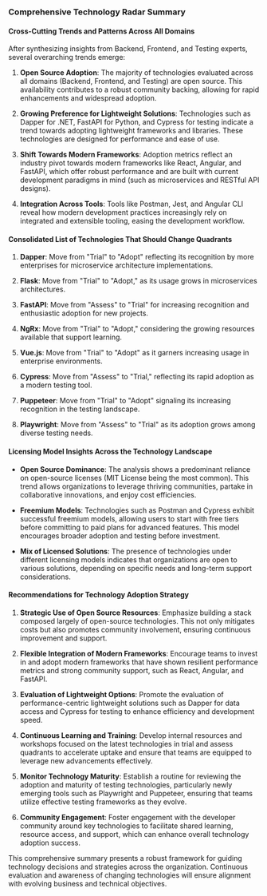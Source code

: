 ### Comprehensive Technology Radar Summary

#### Cross-Cutting Trends and Patterns Across All Domains

After synthesizing insights from Backend, Frontend, and Testing experts, several overarching trends emerge:

1. **Open Source Adoption**: The majority of technologies evaluated across all domains (Backend, Frontend, and Testing) are open source. This availability contributes to a robust community backing, allowing for rapid enhancements and widespread adoption.

2. **Growing Preference for Lightweight Solutions**: Technologies such as Dapper for .NET, FastAPI for Python, and Cypress for testing indicate a trend towards adopting lightweight frameworks and libraries. These technologies are designed for performance and ease of use.

3. **Shift Towards Modern Frameworks**: Adoption metrics reflect an industry pivot towards modern frameworks like React, Angular, and FastAPI, which offer robust performance and are built with current development paradigms in mind (such as microservices and RESTful API designs).

4. **Integration Across Tools**: Tools like Postman, Jest, and Angular CLI reveal how modern development practices increasingly rely on integrated and extensible tooling, easing the development workflow.

#### Consolidated List of Technologies That Should Change Quadrants

1. **Dapper**: Move from "Trial" to "Adopt" reflecting its recognition by more enterprises for microservice architecture implementations.

2. **Flask**: Move from "Trial" to "Adopt," as its usage grows in microservices architectures.

3. **FastAPI**: Move from "Assess" to "Trial" for increasing recognition and enthusiastic adoption for new projects.

4. **NgRx**: Move from "Trial" to "Adopt," considering the growing resources available that support learning.

5. **Vue.js**: Move from "Trial" to "Adopt" as it garners increasing usage in enterprise environments.

6. **Cypress**: Move from "Assess" to "Trial," reflecting its rapid adoption as a modern testing tool.

7. **Puppeteer**: Move from "Trial" to "Adopt" signaling its increasing recognition in the testing landscape.

8. **Playwright**: Move from "Assess" to "Trial" as its adoption grows among diverse testing needs.

#### Licensing Model Insights Across the Technology Landscape

- **Open Source Dominance**: The analysis shows a predominant reliance on open-source licenses (MIT License being the most common). This trend allows organizations to leverage thriving communities, partake in collaborative innovations, and enjoy cost efficiencies.
  
- **Freemium Models**: Technologies such as Postman and Cypress exhibit successful freemium models, allowing users to start with free tiers before committing to paid plans for advanced features. This model encourages broader adoption and testing before investment.

- **Mix of Licensed Solutions**: The presence of technologies under different licensing models indicates that organizations are open to various solutions, depending on specific needs and long-term support considerations.

#### Recommendations for Technology Adoption Strategy

1. **Strategic Use of Open Source Resources**: Emphasize building a stack composed largely of open-source technologies. This not only mitigates costs but also promotes community involvement, ensuring continuous improvement and support.

2. **Flexible Integration of Modern Frameworks**: Encourage teams to invest in and adopt modern frameworks that have shown resilient performance metrics and strong community support, such as React, Angular, and FastAPI.

3. **Evaluation of Lightweight Options**: Promote the evaluation of performance-centric lightweight solutions such as Dapper for data access and Cypress for testing to enhance efficiency and development speed.

4. **Continuous Learning and Training**: Develop internal resources and workshops focused on the latest technologies in trial and assess quadrants to accelerate uptake and ensure that teams are equipped to leverage new advancements effectively.

5. **Monitor Technology Maturity**: Establish a routine for reviewing the adoption and maturity of testing technologies, particularly newly emerging tools such as Playwright and Puppeteer, ensuring that teams utilize effective testing frameworks as they evolve.

6. **Community Engagement**: Foster engagement with the developer community around key technologies to facilitate shared learning, resource access, and support, which can enhance overall technology adoption success.

This comprehensive summary presents a robust framework for guiding technology decisions and strategies across the organization. Continuous evaluation and awareness of changing technologies will ensure alignment with evolving business and technical objectives.